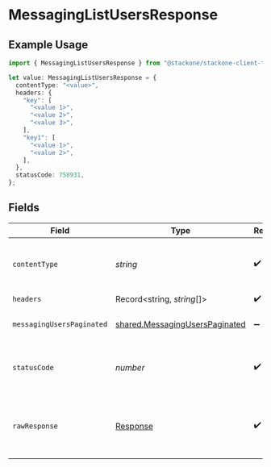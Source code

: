 # MessagingListUsersResponse

## Example Usage

```typescript
import { MessagingListUsersResponse } from "@stackone/stackone-client-ts/sdk/models/operations";

let value: MessagingListUsersResponse = {
  contentType: "<value>",
  headers: {
    "key": [
      "<value 1>",
      "<value 2>",
      "<value 3>",
    ],
    "key1": [
      "<value 1>",
      "<value 2>",
    ],
  },
  statusCode: 758931,
};
```

## Fields

| Field                                                                                   | Type                                                                                    | Required                                                                                | Description                                                                             |
| --------------------------------------------------------------------------------------- | --------------------------------------------------------------------------------------- | --------------------------------------------------------------------------------------- | --------------------------------------------------------------------------------------- |
| `contentType`                                                                           | *string*                                                                                | :heavy_check_mark:                                                                      | HTTP response content type for this operation                                           |
| `headers`                                                                               | Record<string, *string*[]>                                                              | :heavy_check_mark:                                                                      | N/A                                                                                     |
| `messagingUsersPaginated`                                                               | [shared.MessagingUsersPaginated](../../../sdk/models/shared/messaginguserspaginated.md) | :heavy_minus_sign:                                                                      | The list of users was retrieved.                                                        |
| `statusCode`                                                                            | *number*                                                                                | :heavy_check_mark:                                                                      | HTTP response status code for this operation                                            |
| `rawResponse`                                                                           | [Response](https://developer.mozilla.org/en-US/docs/Web/API/Response)                   | :heavy_check_mark:                                                                      | Raw HTTP response; suitable for custom response parsing                                 |